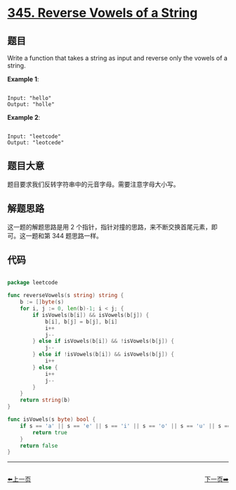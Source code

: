 # [345. Reverse Vowels of a String](https://leetcode.com/problems/reverse-vowels-of-a-string/)

## 题目

Write a function that takes a string as input and reverse only the vowels of a string.



**Example 1**:

```

Input: "hello"
Output: "holle"

```

**Example 2**:

```

Input: "leetcode"
Output: "leotcede"

```

## 题目大意

题目要求我们反转字符串中的元音字母。需要注意字母大小写。

## 解题思路

这一题的解题思路是用 2 个指针，指针对撞的思路，来不断交换首尾元素，即可。这一题和第 344 题思路一样。



## 代码

```go

package leetcode

func reverseVowels(s string) string {
	b := []byte(s)
	for i, j := 0, len(b)-1; i < j; {
		if isVowels(b[i]) && isVowels(b[j]) {
			b[i], b[j] = b[j], b[i]
			i++
			j--
		} else if isVowels(b[i]) && !isVowels(b[j]) {
			j--
		} else if !isVowels(b[i]) && isVowels(b[j]) {
			i++
		} else {
			i++
			j--
		}
	}
	return string(b)
}

func isVowels(s byte) bool {
	if s == 'a' || s == 'e' || s == 'i' || s == 'o' || s == 'u' || s == 'A' || s == 'E' || s == 'I' || s == 'O' || s == 'U' {
		return true
	}
	return false
}

```


----------------------------------------------
<div style="display: flex;justify-content: space-between;align-items: center;">
<p><a href="https://books.halfrost.com/leetcode/ChapterFour/0344.Reverse-String/">⬅️上一页</a></p>
<p><a href="https://books.halfrost.com/leetcode/ChapterFour/0347.Top-K-Frequent-Elements/">下一页➡️</a></p>
</div>

